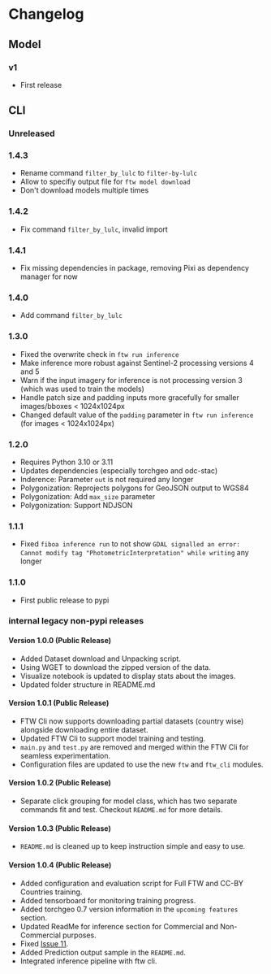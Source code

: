 # Changelog

## Model

### v1

- First release

## CLI

### Unreleased

### 1.4.3

- Rename command `filter_by_lulc` to `filter-by-lulc`
- Allow to specifiy output file for `ftw model download`
- Don't download models multiple times

### 1.4.2

- Fix command `filter_by_lulc`, invalid import

### 1.4.1

- Fix missing dependencies in package, removing Pixi as dependency manager for now

### 1.4.0

- Add command `filter_by_lulc`

### 1.3.0

- Fixed the overwrite check in `ftw run inference`
- Make inference more robust against Sentinel-2 processing versions 4 and 5
- Warn if the input imagery for inference is not processing version 3 (which was used to train the models)
- Handle patch size and padding inputs more gracefully for smaller images/bboxes < 1024x1024px
- Changed default value of the `padding` parameter in `ftw run inference` (for images < 1024x1024px)

### 1.2.0

- Requires Python 3.10 or 3.11
- Updates dependencies (especially torchgeo and odc-stac)
- Inderence: Parameter `out` is not required any longer
- Polygonization: Reprojects polygons for GeoJSON output to WGS84
- Polygonization: Add `max_size` parameter
- Polygonization: Support NDJSON

### 1.1.1

- Fixed `fiboa inference run` to not show `GDAL signalled an error: Cannot modify tag "PhotometricInterpretation" while writing` any longer

### 1.1.0

- First public release to pypi

### internal legacy non-pypi releases

#### Version 1.0.0 (Public Release)

- Added Dataset download and Unpacking script.
- Using WGET to download the zipped version of the data.
- Visualize notebook is updated to display stats about the images.
- Updated folder structure in README.md

#### Version 1.0.1 (Public Release)

- FTW Cli now supports downloading partial datasets (country wise) alongside downloading entire dataset.
- Updated FTW Cli to support model training and testing.
- `main.py` and `test.py` are removed and merged within the FTW Cli for seamless experimentation.
- Configuration files are updated to use the new `ftw` and `ftw_cli` modules.

#### Version 1.0.2 (Public Release)

- Separate click grouping for model class, which has two separate commands fit and test. Checkout `README.md` for more details.

#### Version 1.0.3 (Public Release)

- `README.md` is cleaned up to keep instruction simple and easy to use.

#### Version 1.0.4 (Public Release)

- Added configuration and evaluation script for Full FTW and CC-BY Countries training.
- Added tensorboard for monitoring training progress.
- Added torchgeo 0.7 version information in the `upcoming features` section.
- Updated ReadMe for inference section for Commercial and Non-Commercial purposes.
- Fixed [Issue 11](https://github.com/fieldsoftheworld/ftw-baselines/issues/11).
- Added Prediction output sample in the `README.md`.
- Integrated inference pipeline with ftw cli.
